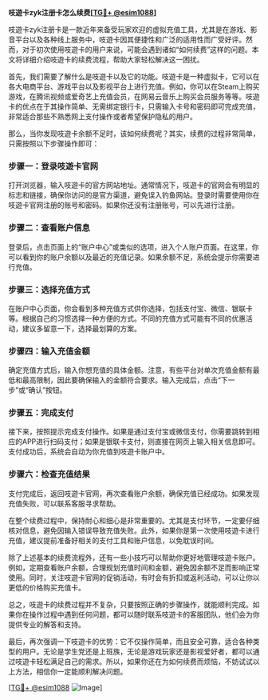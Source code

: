 **吱遊卡zyk注册卡怎么续费[[TG💪+ @esim1088](https://t.me/s/esim1088)]**

吱遊卡zyk注册卡是一款近年来备受玩家欢迎的虚拟充值工具，尤其是在游戏、影音平台以及各种线上服务中，吱遊卡因其便捷性和广泛的适用性而广受好评。然而，对于初次使用吱遊卡的用户来说，可能会遇到诸如“如何续费”这样的问题。本文将详细介绍吱遊卡的续费流程，帮助大家轻松解决这一困扰。

首先，我们需要了解什么是吱遊卡以及它的功能。吱遊卡是一种虚拟卡，它可以在各大电商平台、游戏平台以及影视平台上进行充值。例如，你可以在Steam上购买游戏，在腾讯视频或爱奇艺上充值会员，在网易云音乐上购买会员服务等等。吱遊卡的优点在于其操作简单、无需绑定银行卡，只需输入卡号和密码即可完成充值，非常适合那些不熟悉网上支付操作或者希望保护隐私的用户。

那么，当你发现吱遊卡余额不足时，该如何续费呢？其实，续费的过程非常简单，只需按照以下步骤操作即可：

### 步骤一：登录吱遊卡官网

打开浏览器，输入吱遊卡的官方网站地址。通常情况下，吱遊卡的官网会有明显的标志和链接，确保你访问的是官方渠道，避免误入钓鱼网站。登录时需要使用你在吱遊卡官网注册的账号和密码。如果你还没有注册账号，可以先进行注册。

### 步骤二：查看账户信息

登录后，点击页面上的“账户中心”或类似的选项，进入个人账户页面。在这里，你可以看到你的账户余额以及最近的充值记录。如果余额不足，系统会提示你需要进行充值。

### 步骤三：选择充值方式

在账户中心页面，你会看到多种充值方式供你选择，包括支付宝、微信、银联卡等。根据自己的习惯选择一种方便的方式。不同的充值方式可能有不同的优惠活动，建议多留意一下，选择最划算的方案。

### 步骤四：输入充值金额

确定充值方式后，输入你想充值的具体金额。注意，有些平台对单次充值金额有最低和最高限制，因此要确保输入的金额符合要求。输入完成后，点击“下一步”或“确认”按钮。

### 步骤五：完成支付

接下来，按照提示完成支付操作。如果是通过支付宝或微信支付，你需要跳转到相应的APP进行扫码支付；如果是银联卡支付，则直接在网页上输入相关信息即可。支付成功后，系统会自动为你充值到吱遊卡账户中。

### 步骤六：检查充值结果

支付完成后，返回吱遊卡官网，再次查看账户余额，确保充值已经成功。如果发现充值失败，可以联系客服寻求帮助。

在整个续费过程中，保持耐心和细心是非常重要的。尤其是支付环节，一定要仔细核对信息，避免因输入错误导致充值失败。此外，如果你是第一次使用吱遊卡进行充值，建议提前准备好相关的支付工具和账户信息，以免耽误时间。

除了上述基本的续费流程外，还有一些小技巧可以帮助你更好地管理吱遊卡账户。例如，定期查看账户余额，合理规划充值时间和金额，避免因余额不足而影响正常使用。同时，关注吱遊卡官网的促销活动，有时会有折扣或返利活动，可以让你以更低的价格购买充值卡。

总之，吱遊卡的续费过程并不复杂，只要按照正确的步骤操作，就能顺利完成。如果你在操作过程中遇到任何问题，都可以随时联系吱遊卡的客服团队，他们会为你提供专业的解答和支持。

最后，再次强调一下吱遊卡的优势：它不仅操作简单，而且安全可靠，适合各种类型的用户。无论是学生党还是上班族，无论是游戏玩家还是影视爱好者，都可以通过吱遊卡轻松满足自己的需求。所以，如果你还在为如何续费而烦恼，不妨试试以上方法，相信你一定能顺利解决问题。

[[TG💪+ @esim1088](https://t.me/s/esim1088) ![Image](https://i.postimg.cc/4NQfJmqS/Snipaste-2025-05-13-00-14-12.png)]